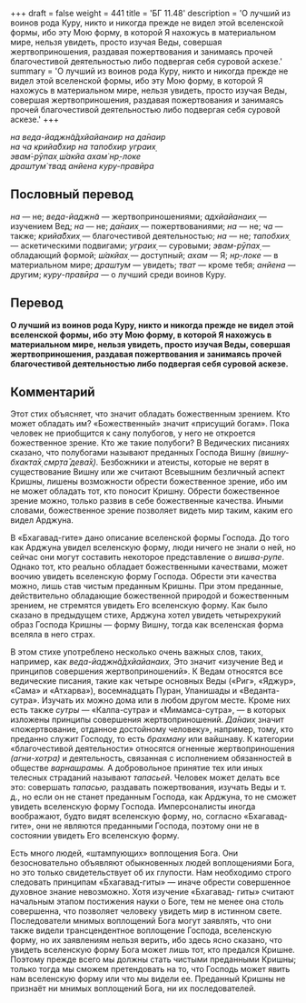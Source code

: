 +++
draft = false
weight = 441
title = 'БГ 11.48'
description = 'О лучший из воинов рода Куру, никто и никогда прежде не видел этой вселенской формы, ибо эту Мою форму, в которой Я нахожусь в материальном мире, нельзя увидеть, просто изучая Веды, совершая жертвоприношения, раздавая пожертвования и занимаясь прочей благочестивой деятельностью либо подвергая себя суровой аскезе.'
summary = 'О лучший из воинов рода Куру, никто и никогда прежде не видел этой вселенской формы, ибо эту Мою форму, в которой Я нахожусь в материальном мире, нельзя увидеть, просто изучая Веды, совершая жертвоприношения, раздавая пожертвования и занимаясь прочей благочестивой деятельностью либо подвергая себя суровой аскезе.'
+++

_на веда-йаджн̃а̄дхйайанаир на да̄наир  
на ча крийа̄бхир на тапобхир уграих̣  
эвам̇-рӯпах̣ ш́акйа ахам̇ нр̣-локе  
драшт̣ум̇ твад анйена куру-правӣра_

## Пословный перевод

_на_ — не; _веда_\-_йаджн̃а_ — жертвоприношениями; _адхйайанаих̣_ — изучением Вед; _на_ — не; _да̄наих̣_ — пожертвованиями; _на_ — не; _ча_ — также; _крийа̄бхих̣_ — благочестивой деятельностью; _на_ — не; _тапобхих̣_ — аскетическими подвигами; _уграих̣_ — суровыми; _эвам_\-_рӯпах̣_ — обладающий формой; _ш́акйах̣_ — доступный; _ахам_ — Я; _нр̣_\-_локе_ — в материальном мире; _драшт̣ум_ — увидеть; _тват_ — кроме тебя; _анйена_ — другим; _куру_\-_правӣра_ — о лучший среди воинов Куру.

## Перевод

**О лучший из воинов рода Куру, никто и никогда прежде не видел этой вселенской формы, ибо эту Мою форму, в которой Я нахожусь в материальном мире, нельзя увидеть, просто изучая Веды, совершая жертвоприношения, раздавая пожертвования и занимаясь прочей благочестивой деятельностью либо подвергая себя суровой аскезе.**

## Комментарий

Этот стих объясняет, что значит обладать божественным зрением. Кто может обладать им? «Божественный» значит «присущий богам». Пока человек не приобщится к сану полубогов, у него не откроется божественное зрение. Кто же такие полубоги? В Ведических писаниях сказано, что полубогами называют преданных Господа Вишну _(вишн̣у-бхакта̄х̣ смр̣та̄ дева̄х̣)._ Безбожники и атеисты, которые не верят в существование Вишну или же считают Всевышним безличный аспект Кришны, лишены возможности обрести божественное зрение, ибо им не может обладать тот, кто поносит Кришну. Обрести божественное зрение можно, только развив в себе божественные качества. Иными словами, божественное зрение позволяет видеть мир таким, каким его видел Арджуна.

В «Бхагавад-гите» дано описание вселенской формы Господа. До того как Арджуна увидел вселенскую форму, люди ничего не знали о ней, но сейчас они могут составить некоторое представление о _вишва-рупе_. Однако тот, кто реально обладает божественными качествами, может воочию увидеть вселенскую форму Господа. Обрести эти качества можно, лишь став чистым преданным Кришны. При этом преданные, действительно обладающие божественной природой и божественным зрением, не стремятся увидеть Его вселенскую форму. Как было сказано в предыдущем стихе, Арджуна хотел увидеть четырехрукий образ Господа Кришны — форму Вишну, тогда как вселенская форма вселяла в него страх.

В этом стихе употреблено несколько очень важных слов, таких, например, как _веда-йаджн̃а̄дхйайанаих̣._ Это значит «изучение Вед и принципов совершения жертвоприношений». К Ведам относятся все ведические писания, такие как четыре основных Веды («Риг», «Яджур», «Сама» и «Атхарва»), восемнадцать Пуран, Упанишады и «Веданта-сутра». Изучать их можно дома или в любом другом месте. Кроме них есть также _сутры_ — «Калпа-сутра» и «Мимамса-сутра», — в которых изложены принципы совершения жертвоприношений. _Да̄наих̣_ значит «пожертвование, отданное достойному человеку», например, тому, кто преданно служит Господу, то есть _брахману_ или вайшнаву. К категории «благочестивой деятельности» относятся огненные жертвоприношения _(агни-хотра)_ и деятельность, связанная с исполнением обязанностей в обществе _варнашрамы._ А добровольное принятие тех или иных телесных страданий называют _тапасьей_. Человек может делать все это: совершать _тапасью,_ раздавать пожертвования, изучать Веды и т. д., но если он не станет преданным Господа, как Арджуна, то не сможет увидеть вселенскую форму Господа. Имперсоналисты иногда воображают, будто видят вселенскую форму, но, согласно «Бхагавад-гите», они не являются преданными Господа, поэтому они не в состоянии увидеть Его вселенскую форму.

Есть много людей, «штампующих» воплощения Бога. Они безосновательно объявляют обыкновенных людей воплощениями Бога, но это только свидетельствует об их глупости. Нам необходимо строго следовать принципам «Бхагавад-гиты» — иначе обрести совершенное духовное знание невозможно. Хотя изучение «Бхагавад- гиты» считают начальным этапом постижения науки о Боге, тем не менее она столь совершенна, что позволяет человеку увидеть мир в истинном свете. Последователи мнимых воплощений Бога могут заявлять, что они также видели трансцендентное воплощение Господа, вселенскую форму, но их заявлениям нельзя верить, ибо здесь ясно сказано, что увидеть вселенскую форму Бога может лишь тот, кто предался Кришне. Поэтому прежде всего мы должны стать чистыми преданными Кришны; только тогда мы сможем претендовать на то, что Господь может явить нам вселенскую форму или что мы видели ее. Преданный Кришны не признаёт ни мнимых воплощений Бога, ни их последователей.

